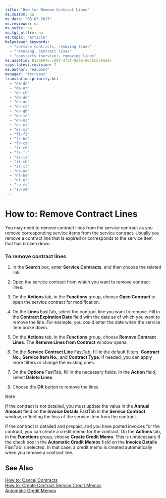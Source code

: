 ```yaml
---
title: "How to: Remove Contract Lines"
ms.custom: na
ms.date: "03-03-2017"
ms.reviewer: na
ms.suite: na
ms.tgt_pltfrm: na
ms.topic: "article"
helpviewer_keywords: 
  - "service contracts, removing lines"
  - "removing, contract lines"
  - "contracts (service), removing lines"
ms.assetid: 812a5076-cd87-4f3f-9a9b-80c5cdc84a9c
caps.latest.revision: 7
ms.author: "edupont"
manager: "terryaus"
translation.priority.ht: 
  - "da-dk"
  - "de-at"
  - "de-ch"
  - "de-de"
  - "en-au"
  - "en-ca"
  - "en-gb"
  - "en-in"
  - "en-nz"
  - "es-es"
  - "es-mx"
  - "fi-fi"
  - "fr-be"
  - "fr-ca"
  - "fr-ch"
  - "fr-fr"
  - "is-is"
  - "it-ch"
  - "it-it"
  - "nb-no"
  - "nl-be"
  - "nl-nl"
  - "ru-ru"
  - "sv-se"
---
```

# How to: Remove Contract Lines
You may need to remove contract lines from the service contract as you remove corresponding service items from the service contract. Usually you remove a contract line that is expired or corresponds to the service item that has broken down.  
  
### To remove contract lines  
  
1.  In the **Search** box, enter **Service Contracts**, and then choose the related link.  
  
2.  Open the service contract from which you want to remove contract lines.  
  
3.  On the **Actions** tab, in the **Functions** group, choose **Open Contract** to open the service contract for modification.  
  
4.  On the **Lines** FastTab, select the contract line you want to remove. Fill in the **Contract Expiration Date** field with the date as of which you want to remove the line. For example, you could enter the date when the service item broke down.  
  
5.  On the **Actions** tab, in the **Functions** group, choose **Remove Contract Lines**. The **Remove Lines from Contract** window opens.  
  
6.  On the **Service Contract Line** FastTab, fill in the default filters: **Contract No.**, **Service Item No.**, and **Contract Type**. If needed, you can apply more filters or change the existing ones.  
  
7.  On the **Options** FastTab, fill in the necessary fields. In the **Action** field, select **Delete Lines**.  
  
8.  Choose the **OK** button to remove the lines.  
  
> [!NOTE]  
>  If the contract is not detailed, you must update the value in the **Annual Amount** field on the **Invoice Details** FastTab in the **Service Contract** window, reflecting the loss of the service item from the contract.  
>   
>  If the contract is detailed and prepaid, and you have posted invoices for the contract, you can create a credit memo for the contract. On the **Actions** tab, in the **Functions** group, choose **Create Credit Memo**. This is unnecessary if the check box in the **Automatic Credit Memos** field on the **Invoice Details** FastTab is selected. In that case, a credit memo is created automatically when you remove a contract line.  
  
## See Also  
 [How to: Cancel Contracts](../Service/how-to-cancel-contracts.md)   
 [How to: Create Contract Service Credit Memos](../Service/how-to-create-contract-service-credit-memos.md)   
 [Automatic Credit Memos](../Topic/\($%20T_5965_71%20Automatic%20Credit%20Memos%20$\).md)